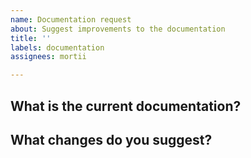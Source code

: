 ```yaml
---
name: Documentation request
about: Suggest improvements to the documentation
title: ''
labels: documentation
assignees: mortii

---
```


## What is the current documentation?

[//]: # (Please add a link to the current docs page)

## What changes do you suggest?
